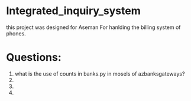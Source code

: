# Integrated_inquiry_system
this project was designed for Aseman For hanlding the billing system of phones.


# Questions:
1. what is the use of counts in banks.py in mosels of azbanksgateways?
2. 
3. 
4. 

